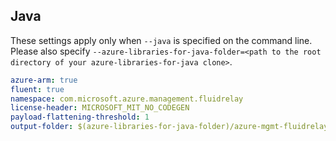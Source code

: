 ## Java

These settings apply only when `--java` is specified on the command line.
Please also specify `--azure-libraries-for-java-folder=<path to the root directory of your azure-libraries-for-java clone>`.

``` yaml $(java)
azure-arm: true
fluent: true
namespace: com.microsoft.azure.management.fluidrelay
license-header: MICROSOFT_MIT_NO_CODEGEN
payload-flattening-threshold: 1
output-folder: $(azure-libraries-for-java-folder)/azure-mgmt-fluidrelay
```